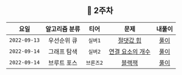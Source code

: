
<div align="center">
  
  ## 📅 2주차

| 요일 | 알고리즘 분류 | 티어  | 문제| 내풀이 |
| :---: | :---: | :---: | :---: | :---:|
|`2022-09-13`| 우선순위 큐 | `실버1` | [절댓값 힙](https://www.acmicpc.net/problem/11286) | [풀이](https://github.com/jangwon3828/Algorithm_Competition-Study/blob/woohyeon/2%EC%A3%BC%EC%B0%A8/2%EC%A3%BC%EC%B0%A8_%EC%9A%B0%ED%98%84/%EC%A0%88%EB%8C%93%EA%B0%92%20%ED%9E%99.java) |
|`2022-09-14`| 그래프 탐색 | `실버2` | [연결 요소의 개수](https://www.acmicpc.net/problem/11724) | [풀이](https://github.com/jangwon3828/Algorithm_Competition-Study/blob/woohyeon/2%EC%A3%BC%EC%B0%A8/2%EC%A3%BC%EC%B0%A8_%EC%9A%B0%ED%98%84/%EC%97%B0%EA%B2%B0%20%EC%9A%94%EC%86%8C%EC%9D%98%20%EA%B0%9C%EC%88%98.java) |
|`2022-09-14`| 브루트 포스 | `브론즈2` | [블랙잭](https://www.acmicpc.net/problem/2798) | [풀이](https://github.com/jangwon3828/Algorithm_Competition-Study/blob/woohyeon/2%EC%A3%BC%EC%B0%A8/2%EC%A3%BC%EC%B0%A8_%EC%9A%B0%ED%98%84/%EB%B8%94%EB%9E%99%EC%9E%AD.java) |
</div>
